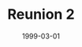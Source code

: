 ---
mission_id: reunion
editorsChoice:
title: "Reunion 2"
authors: 
    - "John Johnson"
date: 1999-03-01
filename: "reunion2.zip"
description: "This is the forth and final level in the Marek Sunrider Story."
cover: 
levelReplaced:	SECBASE
difficulty: no
bm:	yes
fme: no
wax: yes
three_do: yes
voc: yes
gmd: no
vue: no
lfd: yes
base: "New level from scratch" 
editors: "WDFUSE 2.00"

---
